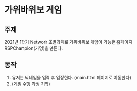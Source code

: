 # 가위바위보 게임
## 주제
2021년 1학기 Network 조별과제로 가위바위보 게임이 가능한 홈페이지 RSPChampion(가명)을 만든다.

## 동작
1. 유저는 닉네임을 입력 후 입장한다. (main.html 페이지로 이동한다)
2. (게임 수행 과정 기입)